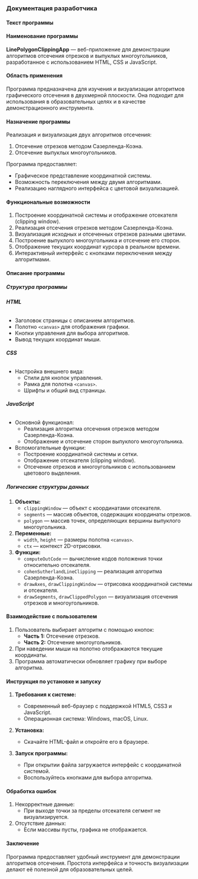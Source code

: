 ### **Документация разработчика**


#### **Текст программы**


#### **Наименование программы**

**LinePolygonClippingApp** — веб-приложение для демонстрации алгоритмов отсечения отрезков и выпуклых многоугольников, разработанное с использованием HTML, CSS и JavaScript.


#### **Область применения**

Программа предназначена для изучения и визуализации алгоритмов графического отсечения в двухмерной плоскости. Она подходит для использования в образовательных целях и в качестве демонстрационного инструмента.


#### **Назначение программы**

Реализация и визуализация двух алгоритмов отсечения:
1. Отсечение отрезков методом Сазерленда-Коэна.
2. Отсечение выпуклых многоугольников.

Программа предоставляет:
- Графическое представление координатной системы.
- Возможность переключения между двумя алгоритмами.
- Реализацию наглядного интерфейса с цветовой визуализацией.


#### **Функциональные возможности**

1. Построение координатной системы и отображение отсекателя (clipping window).
2. Реализация отсечения отрезков методом Сазерленда-Коэна.
3. Визуализация исходных и отсеченных отрезков разными цветами.
4. Построение выпуклого многоугольника и отсечение его сторон.
5. Отображение текущих координат курсора в реальном времени.
6. Интерактивный интерфейс с кнопками переключения между алгоритмами.


#### **Описание программы**


##### **Структура программы**

###### **HTML**
- Заголовок страницы с описанием алгоритмов.
- Полотно `<canvas>` для отображения графики.
- Кнопки управления для выбора алгоритмов.
- Вывод текущих координат мыши.

###### **CSS**
- Настройка внешнего вида:
  - Стили для кнопок управления.
  - Рамка для полотна `<canvas>`.
  - Шрифты и общий вид страницы.

###### **JavaScript**
- Основной функционал:
  - Реализация алгоритма отсечения отрезков методом Сазерленда-Коэна.
  - Отображение и отсечение сторон выпуклого многоугольника.
- Вспомогательные функции:
  - Построение координатной системы и сетки.
  - Отображение отсекателя (clipping window).
  - Отсечение отрезков и многоугольников с использованием цветового выделения.


##### **Логические структуры данных**

1. **Объекты:**
   - `clippingWindow` — объект с координатами отсекателя.
   - `segments` — массив объектов, содержащих координаты отрезков.
   - `polygon` — массив точек, определяющих вершины выпуклого многоугольника.
2. **Переменные:**
   - `width`, `height` — размеры полотна `<canvas>`.
   - `ctx` — контекст 2D-отрисовки.
3. **Функции:**
   - `computeOutCode` — вычисление кодов положения точки относительно отсекателя.
   - `cohenSutherlandLineClipping` — реализация алгоритма Сазерленда-Коэна.
   - `drawAxes`, `drawClippingWindow` — отрисовка координатной системы и отсекателя.
   - `drawSegments`, `drawClippedPolygon` — визуализация отсечения отрезков и многоугольников.



#### **Взаимодействие с пользователем**

1. Пользователь выбирает алгоритм с помощью кнопок:
   - **Часть 1:** Отсечение отрезков.
   - **Часть 2:** Отсечение многоугольников.
2. При наведении мыши на полотно отображаются текущие координаты.
3. Программа автоматически обновляет графику при выборе алгоритма.


#### **Инструкция по установке и запуску**

1. **Требования к системе:**
   - Современный веб-браузер с поддержкой HTML5, CSS3 и JavaScript.
   - Операционная система: Windows, macOS, Linux.

2. **Установка:**
   - Скачайте HTML-файл и откройте его в браузере.

3. **Запуск программы:**
   - При открытии файла загружается интерфейс с координатной системой.
   - Воспользуйтесь кнопками для выбора алгоритма.


#### **Обработка ошибок**

1. Некорректные данные:
   - При выходе точки за пределы отсекателя сегмент не визуализируется.
2. Отсутствие данных:
   - Если массивы пусты, графика не отображается.


#### **Заключение**

Программа предоставляет удобный инструмент для демонстрации алгоритмов отсечения. Простота интерфейса и точность визуализации делают её полезной для образовательных целей.